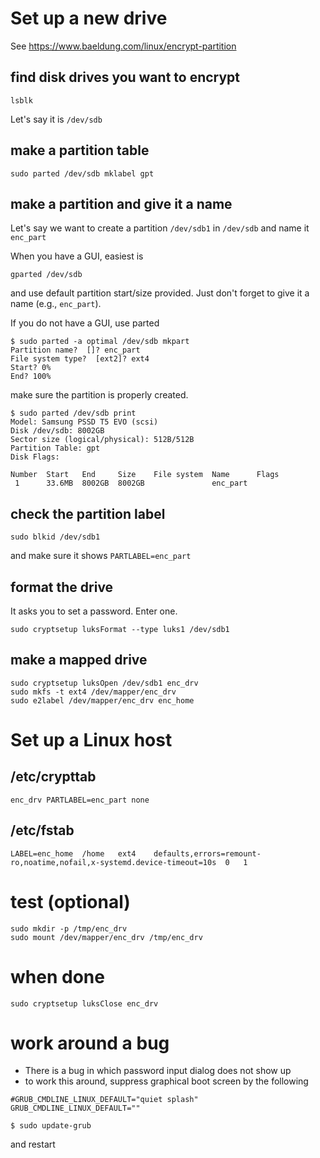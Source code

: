 # Set up a new drive

See https://www.baeldung.com/linux/encrypt-partition

## find disk drives you want to encrypt
```
lsblk
``` 
Let's say it is `/dev/sdb`

## make a partition table
```
sudo parted /dev/sdb mklabel gpt
```

## make a partition and give it a name
Let's say we want to create a partition `/dev/sdb1` in `/dev/sdb` and name it `enc_part`

When you have a GUI, easiest is 
```
gparted /dev/sdb
```
and use default partition start/size provided. 
Just don't forget to give it a name (e.g., `enc_part`).

If you do not have a GUI, use parted
```
$ sudo parted -a optimal /dev/sdb mkpart
Partition name?  []? enc_part
File system type?  [ext2]? ext4
Start? 0%
End? 100%
```

make sure the partition is properly created.
```
$ sudo parted /dev/sdb print
Model: Samsung PSSD T5 EVO (scsi)
Disk /dev/sdb: 8002GB
Sector size (logical/physical): 512B/512B
Partition Table: gpt
Disk Flags:

Number  Start   End     Size    File system  Name      Flags
 1      33.6MB  8002GB  8002GB               enc_part

```

## check the partition label
```
sudo blkid /dev/sdb1
```
and make sure it shows `PARTLABEL=enc_part`

## format the drive
It asks you to set a password. Enter one.
```
sudo cryptsetup luksFormat --type luks1 /dev/sdb1
```

## make a mapped drive
```
sudo cryptsetup luksOpen /dev/sdb1 enc_drv
sudo mkfs -t ext4 /dev/mapper/enc_drv
sudo e2label /dev/mapper/enc_drv enc_home
```

# Set up a Linux host

## /etc/crypttab
```
enc_drv PARTLABEL=enc_part none
```

## /etc/fstab
```
LABEL=enc_home	/home	ext4	defaults,errors=remount-ro,noatime,nofail,x-systemd.device-timeout=10s	0	1
```

# test (optional)
```
sudo mkdir -p /tmp/enc_drv
sudo mount /dev/mapper/enc_drv /tmp/enc_drv
```

# when done
```
sudo cryptsetup luksClose enc_drv
```

# work around a bug 

* There is a bug in which password input dialog does not show up
* to work this around, suppress graphical boot screen by the following

```
#GRUB_CMDLINE_LINUX_DEFAULT="quiet splash"
GRUB_CMDLINE_LINUX_DEFAULT=""
```

```
$ sudo update-grub
```

and restart

